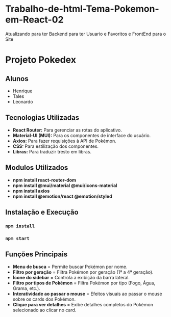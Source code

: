 # Trabalho-de-html-Tema-Pokemon-em-React-02
Atualizando para ter Backend para ter Usuario e Favoritos e FrontEnd para o Site

# Projeto Pokedex

## Alunos
- Henrique
- Tales
- Leonardo

## Tecnologias Utilizadas
- **React Router:**         Para gerenciar as rotas do aplicativo.
- **Material-UI (MUI):**    Para os componentes de interface do usuário.
- **Axios:**                Para fazer requisições à API de Pokémon.
- **CSS:**                  Para estilização dos componentes.
- **Libras:**               Para traduzir tresto em libras.

## Modulos Utilizados
- **npm install react-router-dom**
- **npm install @mui/material @mui/icons-material**
- **npm install axios**
- **npm install @emotion/react @emotion/styled**

## Instalação e Execução

### `npm install`

### `npm start` 

## Funções Principais
- **Menu de busca**                     = Permite buscar Pokémon por nome.
- **Filtro por geração**                = Filtra Pokémon por geração (1ª a 4ª geração).
- **Ícone do sidebar**                  = Controla a exibição da barra lateral.
- **Filtro por tipos de Pokémon**       = Filtra Pokémon por tipo (Fogo, Água, Grama, etc.).
- **Interatividade ao passar o mouse**  = Efeitos visuais ao passar o mouse sobre os cards dos Pokémon.
- **Clique para ver detalhes**          = Exibe detalhes completos do Pokémon selecionado ao clicar no card.
